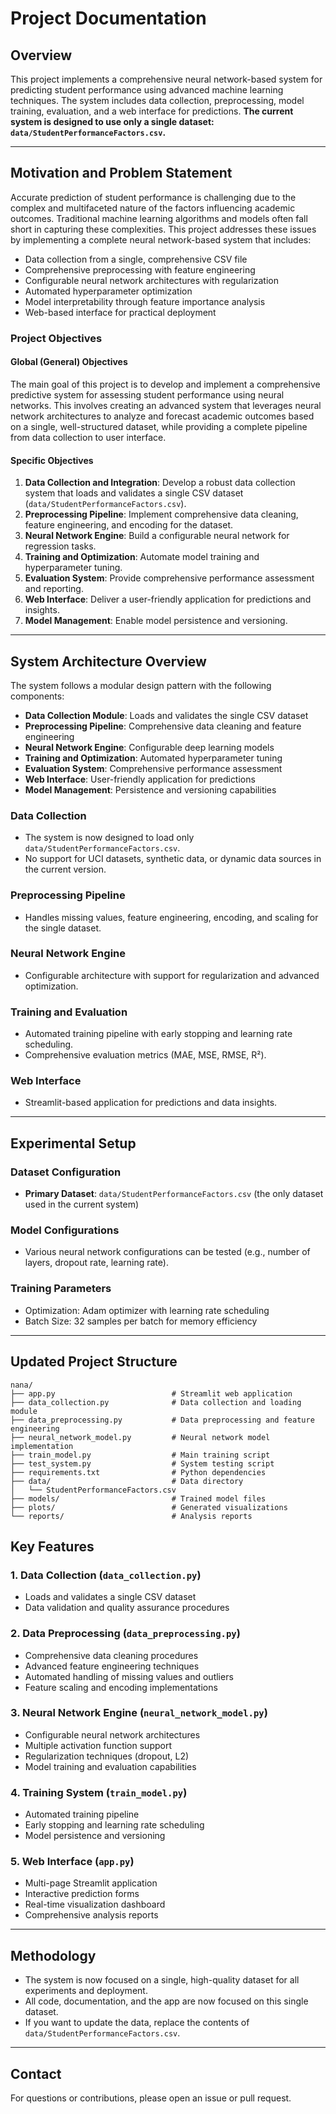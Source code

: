 # Project Documentation

## Overview
This project implements a comprehensive neural network-based system for predicting student performance using advanced machine learning techniques. The system includes data collection, preprocessing, model training, evaluation, and a web interface for predictions. **The current system is designed to use only a single dataset: `data/StudentPerformanceFactors.csv`.**

---

## Motivation and Problem Statement
Accurate prediction of student performance is challenging due to the complex and multifaceted nature of the factors influencing academic outcomes. Traditional machine learning algorithms and models often fall short in capturing these complexities. This project addresses these issues by implementing a complete neural network-based system that includes:
- Data collection from a single, comprehensive CSV file
- Comprehensive preprocessing with feature engineering
- Configurable neural network architectures with regularization
- Automated hyperparameter optimization
- Model interpretability through feature importance analysis
- Web-based interface for practical deployment

### Project Objectives

#### Global (General) Objectives
The main goal of this project is to develop and implement a comprehensive predictive system for assessing student performance using neural networks. This involves creating an advanced system that leverages neural network architectures to analyze and forecast academic outcomes based on a single, well-structured dataset, while providing a complete pipeline from data collection to user interface.

#### Specific Objectives
1. **Data Collection and Integration**: Develop a robust data collection system that loads and validates a single CSV dataset (`data/StudentPerformanceFactors.csv`).
2. **Preprocessing Pipeline**: Implement comprehensive data cleaning, feature engineering, and encoding for the dataset.
3. **Neural Network Engine**: Build a configurable neural network for regression tasks.
4. **Training and Optimization**: Automate model training and hyperparameter tuning.
5. **Evaluation System**: Provide comprehensive performance assessment and reporting.
6. **Web Interface**: Deliver a user-friendly application for predictions and insights.
7. **Model Management**: Enable model persistence and versioning.

---

## System Architecture Overview
The system follows a modular design pattern with the following components:
- **Data Collection Module**: Loads and validates the single CSV dataset
- **Preprocessing Pipeline**: Comprehensive data cleaning and feature engineering
- **Neural Network Engine**: Configurable deep learning models
- **Training and Optimization**: Automated hyperparameter tuning
- **Evaluation System**: Comprehensive performance assessment
- **Web Interface**: User-friendly application for predictions
- **Model Management**: Persistence and versioning capabilities

### Data Collection
- The system is now designed to load only `data/StudentPerformanceFactors.csv`.
- No support for UCI datasets, synthetic data, or dynamic data sources in the current version.

### Preprocessing Pipeline
- Handles missing values, feature engineering, encoding, and scaling for the single dataset.

### Neural Network Engine
- Configurable architecture with support for regularization and advanced optimization.

### Training and Evaluation
- Automated training pipeline with early stopping and learning rate scheduling.
- Comprehensive evaluation metrics (MAE, MSE, RMSE, R²).

### Web Interface
- Streamlit-based application for predictions and data insights.

---

## Experimental Setup

### Dataset Configuration
- **Primary Dataset**: `data/StudentPerformanceFactors.csv` (the only dataset used in the current system)

### Model Configurations
- Various neural network configurations can be tested (e.g., number of layers, dropout rate, learning rate).

### Training Parameters
- Optimization: Adam optimizer with learning rate scheduling
- Batch Size: 32 samples per batch for memory efficiency

---

## Updated Project Structure
```
nana/
├── app.py                          # Streamlit web application
├── data_collection.py              # Data collection and loading module
├── data_preprocessing.py           # Data preprocessing and feature engineering
├── neural_network_model.py         # Neural network model implementation
├── train_model.py                  # Main training script
├── test_system.py                  # System testing script
├── requirements.txt                # Python dependencies
├── data/                           # Data directory
│   └── StudentPerformanceFactors.csv
├── models/                         # Trained model files
├── plots/                          # Generated visualizations
└── reports/                        # Analysis reports
```

## Key Features

### 1. Data Collection (`data_collection.py`)
- Loads and validates a single CSV dataset
- Data validation and quality assurance procedures

### 2. Data Preprocessing (`data_preprocessing.py`)
- Comprehensive data cleaning procedures
- Advanced feature engineering techniques
- Automated handling of missing values and outliers
- Feature scaling and encoding implementations

### 3. Neural Network Engine (`neural_network_model.py`)
- Configurable neural network architectures
- Multiple activation function support
- Regularization techniques (dropout, L2)
- Model training and evaluation capabilities

### 4. Training System (`train_model.py`)
- Automated training pipeline
- Early stopping and learning rate scheduling
- Model persistence and versioning

### 5. Web Interface (`app.py`)
- Multi-page Streamlit application
- Interactive prediction forms
- Real-time visualization dashboard
- Comprehensive analysis reports

---

## Methodology
- The system is now focused on a single, high-quality dataset for all experiments and deployment.
- All code, documentation, and the app are now focused on this single dataset.
- If you want to update the data, replace the contents of `data/StudentPerformanceFactors.csv`.

---

## Contact
For questions or contributions, please open an issue or pull request. 